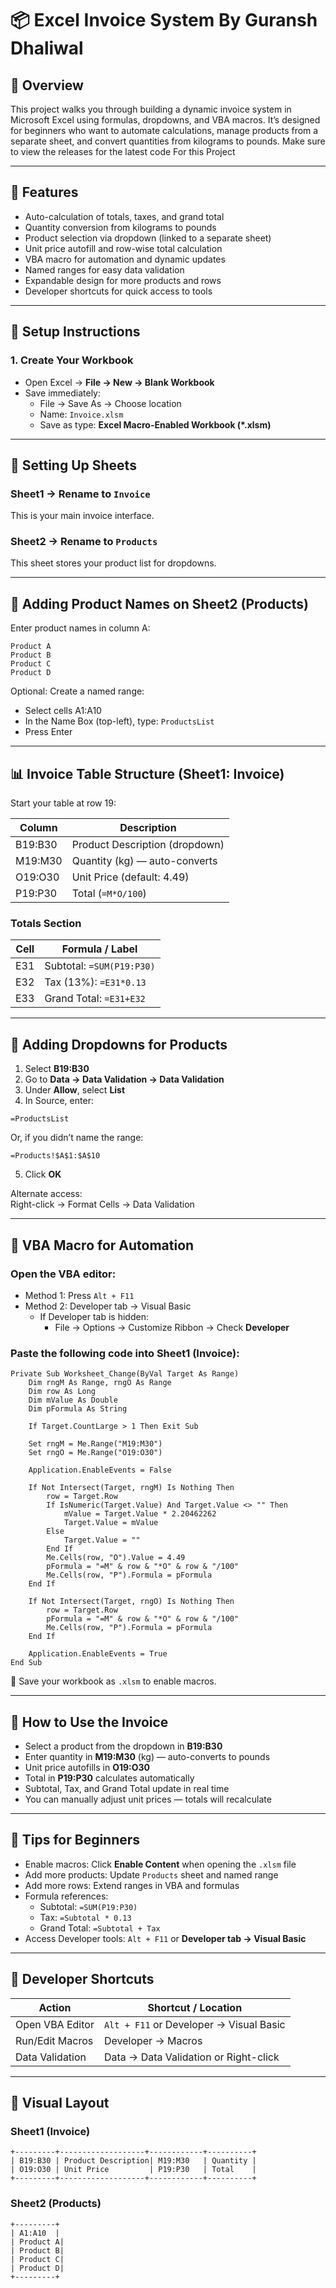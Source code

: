
# 📦 Excel Invoice System By Guransh Dhaliwal

## 🧾 Overview

This project walks you through building a dynamic invoice system in Microsoft Excel using formulas, dropdowns, and VBA macros. It’s designed for beginners who want to automate calculations, manage products from a separate sheet, and convert quantities from kilograms to pounds. Make sure to view the releases for the latest code For this Project

---

## 🚀 Features

- Auto-calculation of totals, taxes, and grand total  
- Quantity conversion from kilograms to pounds  
- Product selection via dropdown (linked to a separate sheet)  
- Unit price autofill and row-wise total calculation  
- VBA macro for automation and dynamic updates  
- Named ranges for easy data validation  
- Expandable design for more products and rows  
- Developer shortcuts for quick access to tools

---

## 📁 Setup Instructions

### 1. Create Your Workbook

- Open Excel → **File → New → Blank Workbook**
- Save immediately:
  - File → Save As → Choose location
  - Name: `Invoice.xlsm`
  - Save as type: **Excel Macro-Enabled Workbook (*.xlsm)**

---

## 📑 Setting Up Sheets

### Sheet1 → Rename to `Invoice`  
This is your main invoice interface.

### Sheet2 → Rename to `Products`  
This sheet stores your product list for dropdowns.

---

## 🛒 Adding Product Names on Sheet2 (Products)

Enter product names in column A:

```
Product A  
Product B  
Product C  
Product D
```

Optional: Create a named range:

- Select cells A1:A10  
- In the Name Box (top-left), type: `ProductsList`  
- Press Enter

---

## 📊 Invoice Table Structure (Sheet1: Invoice)

Start your table at row 19:

| Column   | Description                       |
|----------|-----------------------------------|
| B19:B30  | Product Description (dropdown)    |
| M19:M30  | Quantity (kg) — auto-converts     |
| O19:O30  | Unit Price (default: 4.49)        |
| P19:P30  | Total (`=M*O/100`)                |

### Totals Section

| Cell | Formula / Label            |
|------|----------------------------|
| E31  | Subtotal: `=SUM(P19:P30)` |
| E32  | Tax (13%): `=E31*0.13`     |
| E33  | Grand Total: `=E31+E32`   |

---

## 🔽 Adding Dropdowns for Products

1. Select **B19:B30**  
2. Go to **Data → Data Validation → Data Validation**  
3. Under **Allow**, select **List**  
4. In Source, enter:

```excel
=ProductsList
```

Or, if you didn’t name the range:

```excel
=Products!$A$1:$A$10
```

5. Click **OK**

Alternate access:  
Right-click → Format Cells → Data Validation

---

## 🧠 VBA Macro for Automation

### Open the VBA editor:

- Method 1: Press `Alt + F11`  
- Method 2: Developer tab → Visual Basic  
  - If Developer tab is hidden:  
    - File → Options → Customize Ribbon → Check **Developer**

### Paste the following code into Sheet1 (Invoice):

```vba
Private Sub Worksheet_Change(ByVal Target As Range)
    Dim rngM As Range, rngO As Range
    Dim row As Long
    Dim mValue As Double
    Dim pFormula As String

    If Target.CountLarge > 1 Then Exit Sub

    Set rngM = Me.Range("M19:M30")
    Set rngO = Me.Range("O19:O30")

    Application.EnableEvents = False

    If Not Intersect(Target, rngM) Is Nothing Then
        row = Target.Row
        If IsNumeric(Target.Value) And Target.Value <> "" Then
            mValue = Target.Value * 2.20462262
            Target.Value = mValue
        Else
            Target.Value = ""
        End If
        Me.Cells(row, "O").Value = 4.49
        pFormula = "=M" & row & "*O" & row & "/100"
        Me.Cells(row, "P").Formula = pFormula
    End If

    If Not Intersect(Target, rngO) Is Nothing Then
        row = Target.Row
        pFormula = "=M" & row & "*O" & row & "/100"
        Me.Cells(row, "P").Formula = pFormula
    End If

    Application.EnableEvents = True
End Sub
```

💾 Save your workbook as `.xlsm` to enable macros.

---

## 🧪 How to Use the Invoice

- Select a product from the dropdown in **B19:B30**
- Enter quantity in **M19:M30** (kg) — auto-converts to pounds
- Unit price autofills in **O19:O30**
- Total in **P19:P30** calculates automatically
- Subtotal, Tax, and Grand Total update in real time
- You can manually adjust unit prices — totals will recalculate

---

## 🧠 Tips for Beginners

- Enable macros: Click **Enable Content** when opening the `.xlsm` file  
- Add more products: Update `Products` sheet and named range  
- Add more rows: Extend ranges in VBA and formulas  
- Formula references:
  - Subtotal: `=SUM(P19:P30)`
  - Tax: `=Subtotal * 0.13`
  - Grand Total: `=Subtotal + Tax`
- Access Developer tools: `Alt + F11` or **Developer tab → Visual Basic**

---

## 🧭 Developer Shortcuts

| Action              | Shortcut / Location                     |
|---------------------|------------------------------------------|
| Open VBA Editor     | `Alt + F11` or Developer → Visual Basic |
| Run/Edit Macros     | Developer → Macros                      |
| Data Validation     | Data → Data Validation or Right-click   |

---

## 🧱 Visual Layout

### Sheet1 (Invoice)

```
+---------+-------------------+------------+----------+
| B19:B30 | Product Description| M19:M30   | Quantity |
| O19:O30 | Unit Price         | P19:P30   | Total    |
+---------+-------------------+------------+----------+
```

### Sheet2 (Products)

```
+---------+
| A1:A10  |
| Product A|
| Product B|
| Product C|
| Product D|
+---------+
```


